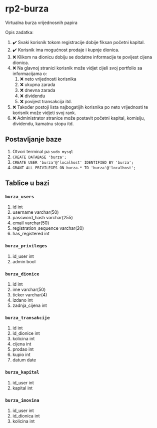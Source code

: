 # rp2-burza

Virtualna burza vrijednosnih papira

Opis zadatka:

1. :heavy_check_mark: Svaki korisnik tokom registracije dobije fiksan početni kapital.
2. :heavy_check_mark: Korisnik ima mogućnost prodaje i kupnje dionica.
3. :x: Klikom na dionicu dobiju se dodatne informacije te povijest cijena dionica.
4. :x: Na glavnoj stranici korisnik može vidjet cijeli svoj portfolio sa informacijama o:
    1. :x: neto vrijednosti korisnika
    2. :x: ukupna zarada
    3. :x: dnevna zarada
    4. :x: dividendu
    5. :x: povijest transakcija itd.
5. :x: Također postoji lista najbogatijih korisnika po neto vrijednosti te korisnik može vidjeti svoj rank.
6. :x: Administrator stranice može postavit početni kapital, komisiju, dividendu, kamatnu stopu itd.

## Postavljanje baze

1. Otvori terminal pa `sudo mysql`
2. `CREATE DATABASE 'burza';`
3. `CREATE USER 'burza'@'localhost' IDENTIFIED BY 'burza';`
4. `GRANT ALL PRIVILEGES ON burza.* TO 'burza'@'localhost';`

## Tablice u bazi

### `burza_users`

1. id int
2. username varchar(50)
3. password_hash varchar(255)
4. email varchar(50)
5. registration_sequence varchar(20)
6. has_registered int

### `burza_privileges`

1. id_user int
2. admin bool

### `burza_dionice`

1. id int
2. ime varchar(50)
3. ticker varchar(4)
4. izdano int
5. zadnja_cijena int

### `burza_transakcije`

1. id int
2. id_dionice int
3. kolicina int
4. cijena int
5. prodao int
6. kupio int
7. datum date

### `burza_kapital`

1. id_user int
2. kapital int

### `burza_imovina`

1. id_user int
2. id_dionica int
3. kolicina int
